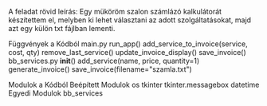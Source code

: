 A feladat rövid leírás:
Egy müköröm szalon számlázó kalkulátorát készítettem el, melyben ki lehet választani az adott szolgáltatásokat, majd azt egy külön txt fájlban lementi.

Függvények a Kódból
main.py
run_app()
add_service_to_invoice(service, cost, qty)
remove_last_service()
update_invoice_display()
save_invoice()
bb_services.py
__init__()
add_service(name, price, quantity=1)
generate_invoice()
save_invoice(filename="szamla.txt")

Modulok a Kódból
Beépített Modulok
os
tkinter
tkinter.messagebox
datetime
Egyedi Modulok
bb_services
